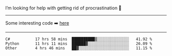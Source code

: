 I’m looking for help with getting rid of procrastination 🤔

-----

Some interesting code :arrow_right: [here](https://github.com/zhen8838/playground)

-----

<!--START_SECTION:waka-->

```text
C#           17 hrs 58 mins  ██████████▒░░░░░░░░░░░░░░   41.92 %
Python       11 hrs 11 mins  ██████▓░░░░░░░░░░░░░░░░░░   26.09 %
Other        4 hrs 46 mins   ██▓░░░░░░░░░░░░░░░░░░░░░░   11.15 %
```

<!--END_SECTION:waka-->

<!--
**zhen8838/zhen8838** is a ✨ _special_ ✨ repository because its `README.md` (this file) appears on your GitHub profile.

Here are some ideas to get you started:

- 🔭 I’m currently working on ...
- 🌱 I’m currently learning ...
- 👯 I’m looking to collaborate on ...
 ...
- 💬 Ask me about ...
- 📫 How to reach me: ...
- 😄 Pronouns: ...
- ⚡ Fun fact: ...
-->
